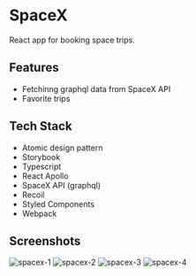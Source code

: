 # SpaceX
React app for booking space trips.

## Features
- Fetchinng graphql data from SpaceX API
- Favorite trips

## Tech Stack
- Atomic design pattern
- Storybook
- Typescript
- React Apollo
- SpaceX API (graphql)
- Recoil
- Styled Components
- Webpack

## Screenshots
![spacex-1](https://github.com/iryb/spacex/assets/44324806/ab6c3212-55e1-414c-8881-ad8a4b7f6b9a)
![spacex-2](https://github.com/iryb/spacex/assets/44324806/52ef48d6-8b5d-4c8c-815f-c3a17d39fe1f)
![spacex-3](https://github.com/iryb/spacex/assets/44324806/7acdc2b4-5232-45e5-83cf-66141b62c247)
![spacex-4](https://github.com/iryb/spacex/assets/44324806/2936a91d-862b-4447-b151-8a04b163c057)
